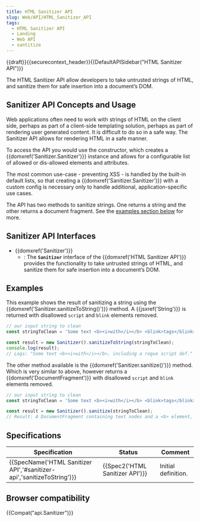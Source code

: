 ```yaml
---
title: HTML Sanitizer API
slug: Web/API/HTML_Sanitizer_API
tags:
  - HTML Sanitizer API
  - Landing
  - Web API
  - santitize
---
```

{{draft}}{{securecontext_header}}{{DefaultAPISidebar("HTML Sanitizer API")}}

The HTML Sanitizer API allow developers to take untrusted strings of HTML, and sanitize them for safe insertion into a document’s DOM.

## Sanitizer API Concepts and Usage

Web applications often need to work with strings of HTML on the client side, perhaps as part of a client-side templating solution, perhaps as part of rendering user generated content. It is difficult to do so in a safe way. The Sanitizer API allows for rendering HTML in a safe manner.

To access the API you would use the constructor, which creates a {{domxref('Sanitizer.Sanitizer')}} instance and allows for a configurable list of allowed or dis-allowed elements and attributes.

The most common use-case - preventing XSS - is handled by the built-in default lists, so that creating a {{domxref('Sanitizer.Sanitizer')}} with a custom config is necessary only to handle additional, application-specific use cases.

The API has two methods to sanitize strings. One returns a string and the other returns a document fragment. See the [examples section below](#examples) for more.

## Sanitizer API Interfaces

- {{domxref('Sanitizer')}}
  - : The **`Sanitizer`** interface of the {{domxref('HTML Sanitizer API')}} provides the functionality to take untrusted strings of HTML, and sanitize them for safe insertion into a document’s DOM.

## Examples

This example shows the result of sanitizing a string using the {{domxref('Sanitizer.sanitizeToString()')}} method. A {{jsxref('String')}} is returned with disallowed `script` and `blink` elements removed.

```js
// our input string to clean
const stringToClean = 'Some text <b><i>with</i></b> <blink>tags</blink>, including a rogue script <script>alert(1)</script> def.';

const result = new Sanitizer().sanitizeToString(stringToClean);
console.log(result);
// Logs: "Some text <b><i>with</i></b>, including a rogue script def."
```

The other method available is the {{domxref('Sanitizer.sanitize()')}} method. Which is very similar to above, however returns a {{domxref('DocumentFragment')}} with disallowed `script` and `blink` elements removed.

```js
// our input string to clean
const stringToClean = 'Some text <b><i>with</i></b> <blink>tags</blink>, including a rogue script <script>alert(1)</script> def.';

const result = new Sanitizer().sanitize(stringToClean);
// Result: A DocumentFragment containing text nodes and a <b> element, with a <i> child element
```

## Specifications

| Specification                                                                                | Status                                   | Comment             |
| -------------------------------------------------------------------------------------------- | ---------------------------------------- | ------------------- |
| {{SpecName('HTML Sanitizer API','#sanitizer-api','sanitizeToString')}} | {{Spec2('HTML Sanitizer API')}} | Initial definition. |

## Browser compatibility

{{Compat("api.Sanitizer")}}
